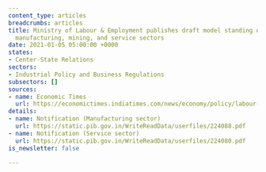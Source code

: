 ```yaml
---
content_type: articles
breadcrumbs: articles
title: Ministry of Labour & Employment publishes draft model standing orders for the
  manufacturing, mining, and service sectors
date: 2021-01-05 05:00:00 +0000
states:
- Center-State Relations
sectors:
- Industrial Policy and Business Regulations
subsectors: []
sources:
- name: Economic Times
  url: https://economictimes.indiatimes.com/news/economy/policy/labour-ministry-seeks-feedback-on-draft-model-standing-orders-for-manufacturing-mining-service-sectors/articleshow/80071344.cms
details:
- name: Notification (Manufacturing sector)
  url: https://static.pib.gov.in/WriteReadData/userfiles/224088.pdf
- name: Notification (Service sector)
  url: https://static.pib.gov.in/WriteReadData/userfiles/224080.pdf
is_newsletter: false

---
```

